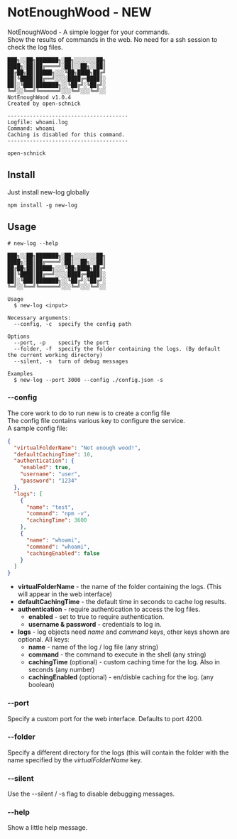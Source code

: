 # NotEnoughWood - NEW

NotEnoughWood - A simple logger for your commands.  
Show the results of commands in the web. No need for a ssh session to check the log files.

```shell script
███╗░░██╗███████╗░██╗░░░░░░░██╗
████╗░██║██╔════╝░██║░░██╗░░██║
██╔██╗██║█████╗░░░╚██╗████╗██╔╝
██║╚████║██╔══╝░░░░████╔═████║░
██║░╚███║███████╗░░╚██╔╝░╚██╔╝░
╚═╝░░╚══╝╚══════╝░░░╚═╝░░░╚═╝░░
NotEnoughWood v1.0.4
Created by open-schnick

--------------------------------------
Logfile: whoami.log
Command: whoami
Caching is disabled for this command.
--------------------------------------

open-schnick
```

## Install

Just install new-log globally

```shell script
npm install -g new-log
```

## Usage

```shell script
# new-log --help

███╗░░██╗███████╗░██╗░░░░░░░██╗
████╗░██║██╔════╝░██║░░██╗░░██║
██╔██╗██║█████╗░░░╚██╗████╗██╔╝
██║╚████║██╔══╝░░░░████╔═████║░
██║░╚███║███████╗░░╚██╔╝░╚██╔╝░
╚═╝░░╚══╝╚══════╝░░░╚═╝░░░╚═╝░░

Usage
  $ new-log <input>

Necessary arguments:
  --config, -c  specify the config path

Options
  --port, -p    specify the port
  --folder, -f  specify the folder containing the logs. (By default the current working directory)
  --silent, -s  turn of debug messages

Examples
  $ new-log --port 3000 --config ./config.json -s
```

### --config

The core work to do to run new is to create a config file</br>
The config file contains various key to configure the service.</br>
A sample config file:

```json
{
  "virtualFolderName": "Not enough wood!",
  "defaultCachingTime": 10,
  "authentication": {
    "enabled": true,
    "username": "user",
    "password": "1234"
  },
  "logs": [
    {
      "name": "test",
      "command": "npm -v",
      "cachingTime": 3600
    },
    {
      "name": "whoami",
      "command": "whoami",
      "cachingEnabled": false
    }
  ]
}
```

- <b>virtualFolderName</b> - the name of the folder containing the logs. (This will appear in the web interface)
- <b>defaultCachingTime</b> - the default time in seconds to cache log results.
- <b>authentication</b> - require authentication to access the log files.
  - <b>enabled</b> - set to true to require authentication.
  - <b>username & password</b> - credentials to log in.
- <b>logs</b> - log objects need <i>name</i> and <i>command</i> keys, other keys shown are optional. All keys:
  - <b>name</b> - name of the log / log file (any string)
  - <b>command</b> - the command to execute in the shell (any string)
  - <b>cachingTime</b> (optional) - custom caching time for the log. Also in seconds (any number)
  - <b>cachingEnabled</b> (optional) - en/disble caching for the log. (any boolean)

### --port

Specify a custom port for the web interface. Defaults to port 4200.

### --folder

Specify a different directory for the logs (this will contain the folder with the name specified by the <i>virtualFolderName</i> key.

### --silent

Use the --silent / -s flag to disable debugging messages.

### --help

Show a little help message.
